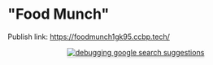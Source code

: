 # "Food Munch"
Publish link: https://foodmunch1gk95.ccbp.tech/

<div style="text-align: center;">
  <a href="https://foodmunch1gk95.ccbp.tech/">
    <img src="https://res.cloudinary.com/do3ufn1la/image/upload/v1718886021/Screenshot_2024-02-11_104647_elutfv.png" alt="debugging google search suggestions" style="max-width:70%;box-shadow:0 2.8px 2.2px rgba(0, 0, 0, 0.12)">
    </a>
</div>

